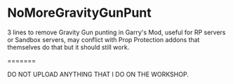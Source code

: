 # NoMoreGravityGunPunt
3 lines to remove Gravity Gun punting in Garry's Mod, useful for RP servers or Sandbox servers,
may conflict with Prop Protection addons that themselves do that but it should still work.

=======

DO NOT UPLOAD ANYTHING THAT I DO ON THE WORKSHOP.
